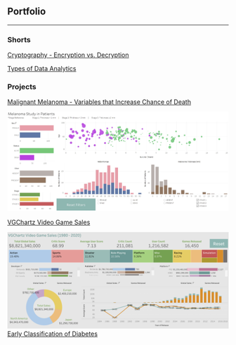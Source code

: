 ## Portfolio
---
### Shorts
<!-- [Cryptography - Encryption vs. Decryption](pdf/Cryptography-Encryption_vs._Decryption.pdf)<br>-->
[Cryptography - Encryption vs. Decryption](cryptography_encryption_vs._decryption.md)

<!-- [Types of Data Analytics](pdf/Types_of_Data_Analytics.pdf) -->
[Types of Data Analytics](types_of_data_analysis.md)

### Projects

[Malignant Melanoma - Variables that Increase Chance of Death](/melanoma)
<!-- <img src="images/Melanoma.JPG"/> -->
<!-- <a href=https://public.tableau.com/app/profile/heidi.tm/viz/Melanoma_16379984159000/MelanomaStudyinPatients>![](images/Melanoma.JPG)</a> -->
[![](images/Melanoma.JPG)](https://public.tableau.com/app/profile/heidi.tm/viz/Melanoma_16379984159000/MelanomaStudyinPatients)


<!--Good to post the below, incase want to add a better title/small analysis? -->
[VGChartz Video Game Sales](https://github.com/heiditm/HTM/blob/main/VGChartz%20Video%20Game%20Sales.ipynb)   
<!-- <img src="images/ESRB Rating Symbols.jpg"/>-->
[<img src="images/VGChartz.png">](https://public.tableau.com/app/profile/heidi.tm/viz/VGChartzVideoGameSalesEDA/VGDashboard)
[Early Classification of Diabetes](diabetes.md)

 
<!-- [Gun Violence](/gun_violence) -->
<!-- [![](images/Melanoma.JPG)]() -->

<!-- ---
[Project 2 Title](/pdf/sample_page)
<img src="images/dummy_thumbnail.jpg?raw=true"/>

---
[Project 3 Title](http://example.com/)
<img src="images/dummy_thumbnail.jpg?raw=true"/>

---

### Category Name 2

- [Project 1 Title](http://example.com/)
- [Project 2 Title](http://example.com/)
- [Project 3 Title](http://example.com/)
- [Project 4 Title](http://example.com/)
- [Project 5 Title](http://example.com/)

---
 -->
